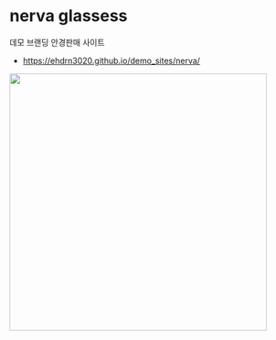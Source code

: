 ﻿# nerva glassess
데모 브랜딩 안경판매 사이트
- https://ehdrn3020.github.io/demo_sites/nerva/

<div>
  <img src="https://user-images.githubusercontent.com/20849970/206042949-5f0da8c7-c18f-41d1-88ce-1b4e17a39c5b.png" width="450"/>
</div>

